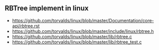 ## RBTree implement in linux

- https://github.com/torvalds/linux/blob/master/Documentation/core-api/rbtree.rst
- https://github.com/torvalds/linux/blob/master/include/linux/rbtree.h
- https://github.com/torvalds/linux/blob/master/lib/rbtree.c
- https://github.com/torvalds/linux/blob/master/lib/rbtree_test.c
